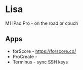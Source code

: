# Lisa

M1 iPad Pro - on the road or couch


## Apps

- forScore - https://forscore.co/
- ProCreate - 
- Terminus - sync SSH keys